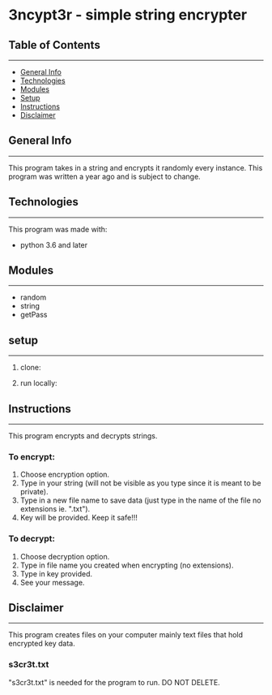 # 3ncypt3r - simple string encrypter

## Table of Contents
--------------------

* [General Info](#general-info)
* [Technologies](#technologies)
* [Modules](#modules)
* [Setup](#setup)
* [Instructions](#instructions)
* [Disclaimer](#disclaimer)

## General Info
---------------

This program takes in a string and encrypts it randomly every instance.
This program was written a year ago and is subject to change.

## Technologies
---------------

This program was made with:

* python 3.6 and later

## Modules
----------

* random
* string
* getPass

## setup
--------

1. clone:
    
2. run locally:

## Instructions
----------------

This program encrypts and decrypts strings.

### To encrypt:

1. Choose encryption option.
2. Type in your string (will not be visible as you type since it is meant to be private).
3. Type in a new file name to save data (just type in the name of the file no extensions ie. ".txt").
4. Key will be provided. Keep it safe!!!

### To decrypt:

1. Choose decryption option.
2. Type in file name you created when encrypting (no extensions).
3. Type in key provided.
4. See your message.

## Disclaimer
-------------

This program creates files on your computer mainly text files that hold encrypted key data.

### s3cr3t.txt

"s3cr3t.txt" is needed for the program to run. DO NOT DELETE.
 


